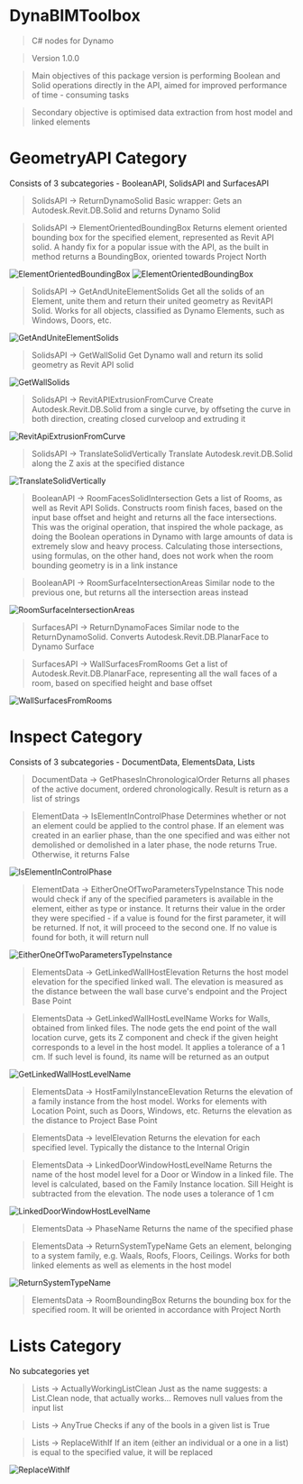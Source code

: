# DynaBIMToolbox

> C# nodes for Dynamo

> Version 1.0.0

> Main objectives of this package version is performing Boolean and Solid operations directly in the API, aimed for improved performance of time - consuming tasks

> Secondary objective is optimised data extraction from host model and linked elements

# GeometryAPI Category
Consists of 3 subcategories - BooleanAPI, SolidsAPI and SurfacesAPI

> SolidsAPI -> ReturnDynamoSolid
> Basic wrapper: Gets an Autodesk.Revit.DB.Solid and returns Dynamo Solid


> SolidsAPI -> ElementOrientedBoundingBox
> Returns element oriented bounding box for the specified element, represented as Revit API solid. A handy fix for a popular issue with the API, as the built in method returns a BoundingBox, oriented towards Project North

![ElementOrientedBoundingBox](/images/ElementOrientedBoundingBox02.png)
![ElementOrientedBoundingBox](/images/ElementOrientedBoundingBox03.png)


> SolidsAPI -> GetAndUniteElementSolids
> Get all the solids of an Element, unite them and return their united geometry as RevitAPI Solid. Works for all objects, classified as Dynamo Elements, such as Windows, Doors, etc.

![GetAndUniteElementSolids](/images/GetAndUniteElementSolids01.png)


> SolidsAPI -> GetWallSolid
> Get Dynamo wall and return its solid geometry as Revit API solid

![GetWallSolids](/images/GetWallSolids01.png)


> SolidsAPI -> RevitAPIExtrusionFromCurve
> Create Autodesk.Revit.DB.Solid from a single curve, by offseting the curve in both direction, creating closed curveloop and extruding it

![RevitApiExtrusionFromCurve](/images/RevitApiExtrusionFromCurve01.png)


> SolidsAPI -> TranslateSolidVertically
> Translate Autodesk.revit.DB.Solid along the Z axis at the specified distance

![TranslateSolidVertically](/images/TranslateSolidVertically01.png)


> BooleanAPI -> RoomFacesSolidIntersection
> Gets a list of Rooms, as well as Revit API Solids. Constructs room finish faces, based on the input base offset and height and returns all the face intersections. This was the original operation, that inspired the whole package, as doing the Boolean operations in Dynamo with large amounts of data is extremely slow and heavy process. Calculating those intersections, using formulas, on the other hand, does not work when the room bounding geometry is in a link instance

> BooleanAPI -> RoomSurfaceIntersectionAreas
> Similar node to the previous one, but returns all the intersection areas instead

![RoomSurfaceIntersectionAreas](/images/RoomSurfaceIntersectionAreas01.png)


> SurfacesAPI -> ReturnDynamoFaces
> Similar node to the ReturnDynamoSolid. Converts Autodesk.Revit.DB.PlanarFace to Dynamo Surface

> SurfacesAPI -> WallSurfacesFromRooms
> Get a list of Autodesk.Revit.DB.PlanarFace, representing all the wall faces of a room, based on specified height and base offset

![WallSurfacesFromRooms](/images/WallSurfacesFromRooms01.png)


# Inspect Category
Consists of 3 subcategories - DocumentData, ElementsData, Lists

> DocumentData -> GetPhasesInChronologicalOrder
> Returns all phases of the active document, ordered chronologically. Result is return as a list of strings

> ElementData -> IsElementInControlPhase
> Determines whether or not an element could be applied to the control phase. If an element was created in an earlier phase, than the one specified and was either not demolished or demolished in a later phase, the node returns True. Otherwise, it returns False

![IsElementInControlPhase](/images/IsElementInControlPhase01.png)

> ElementData -> EitherOneOfTwoParametersTypeInstance
> This node would check if any of the specified parameters is available in the element, either as type or instance. 
> It returns their value in the order they were specified - if a value is found for the first parameter, it will be returned. 
> If not, it will proceed to the second one. If no value is found for both, it will return null

![EitherOneOfTwoParametersTypeInstance](/images/EitherOneOfTwoParametersTypeInstance01.png)

> ElementsData -> GetLinkedWallHostElevation
> Returns the host model elevation for the specified linked wall. The elevation is measured as the distance between the wall base curve's endpoint and the Project Base Point

> ElementsData -> GetLinkedWallHostLevelName
> Works for Walls, obtained from linked files. The node gets the end point of the wall location curve, gets its Z component and check if the given height corresponds to a level in the host model. 
> It applies a tolerance of a 1 cm. If such level is found, its name will be returned as an output

![GetLinkedWallHostLevelName](/images/GetLinkedWallHostLevelName01.png)

> ElementsData -> HostFamilyInstanceElevation
> Returns the elevation of a family instance from the host model. Works for elements with Location Point, such as Doors, Windows, etc. 
> Returns the elevation as the distance to Project Base Point

> ElementsData -> levelElevation
> Returns the elevation for each specified level. Typically the distance to the Internal Origin 

> ElementsData -> LinkedDoorWindowHostLevelName
> Returns the name of the host model level for a Door or Window in a linked file. The level is calculated, based on the Family Instance location.
> Sill Height is subtracted from the elevation. The node uses a tolerance of 1 cm

![LinkedDoorWindowHostLevelName](/images/LinkedDoorWindowHostLevelName01.png)

> ElementsData -> PhaseName
> Returns the name of the specified phase

> ElementsData -> ReturnSystemTypeName
> Gets an element, belonging to a system family, e.g. Waals, Roofs, Floors, Ceilings. Works for both linked elements as well as elements in the host model

![ReturnSystemTypeName](/images/ReturnSystemTypeName01.png)

> ElementsData -> RoomBoundingBox
> Returns the bounding box for the specified room. It will be oriented in accordance with Project North


# Lists Category
No subcategories yet

> Lists -> ActuallyWorkingListClean
> Just as the name suggests: a List.Clean node, that actually works... Removes null values from the input list

> Lists -> AnyTrue
> Checks if any of the bools in a given list is True

> Lists -> ReplaceWithIf
> If an item (either an individual or a one in a list) is equal to the specified value, it will be replaced

![ReplaceWithIf](/images/ReplaceWithIf01.png)